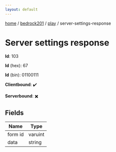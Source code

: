 ```yaml
---
layout: default
---
```


[home](/)  /  [bedrock201](/protocol/bedrock201)  /  [play](/protocol/bedrock201/play)  /  server-settings-response

# Server settings response

**Id**: 103

**Id** (hex): 67

**Id** (bin): 01100111

**Clientbound**: ✔️

**Serverbound**: ✖️

## Fields

Name | Type
---|---
form id | varuint
data | string
